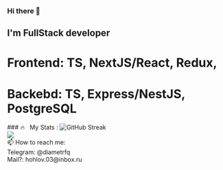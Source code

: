 ### Hi there 👋
## I'm FullStack developer
# Frontend: TS, NextJS/React, Redux, 
# Backebd: TS, Express/NestJS, PostgreSQL
<!--
Here are some ideas to get you started:

- 🔭 I’m currently working on ...
- 🌱 I’m currently learning ...
- 👯 I’m looking to collaborate on ...
- 🤔 I’m looking for help with ...
- 💬 Ask me about ...
- 📫 How to reach me: ...
- 😄 Pronouns: ...
- ⚡ Fun fact: ...
-->
<div class="stat">
### 🔥 &nbsp; My Stats :
<img src="https://streak-stats.demolab.com?user=DiametrFQ&theme=github-dark-blue&border_radius=6&card_width=300&type=png" alt="GitHub Streak" /><br>
<img src="https://github-readme-stats.vercel.app/api/top-langs/?username=DiametrFQ\&layout=donut-vertical">
</div>
📫 How to reach me:<br>
Telegram: @diametrfq<br>
Mail?: hohlov.03@inbox.ru
